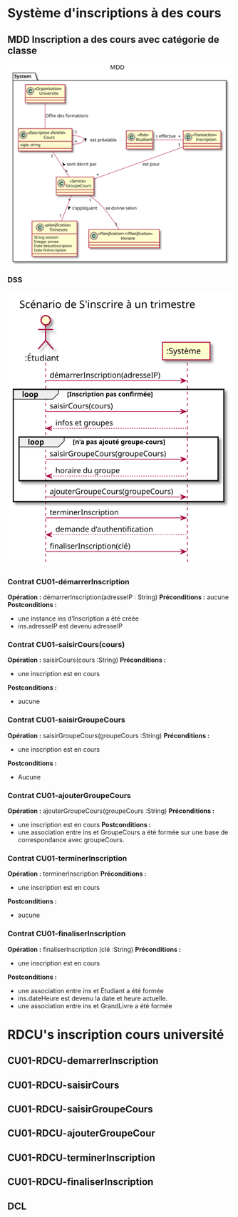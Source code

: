 
# Système d'inscriptions à des cours


## MDD Inscription a des cours avec catégorie de classe

![](Inscription-cours-universite/MDD.svg)



### DSS
![](Inscription-cours-universite/DSS.svg)

### Contrat CU01-démarrerInscription
**Opération :** démarrerInscription(adresseIP : String)
**Préconditions :** aucune
**Postconditions :**
- une instance ins d’Inscription a été créée
- ins.adresseIP est devenu adresseIP

### Contrat CU01-saisirCours(cours)
**Opération :** saisirCours(cours :String)
**Préconditions :** 
- une inscription est en cours

**Postconditions :**
- aucune 

### Contrat CU01-saisirGroupeCours
**Opération :** saisirGroupeCours(groupeCours :String)
**Préconditions :** 
- une inscription est en cours

**Postconditions :**
- Aucune

### Contrat CU01-ajouterGroupeCours
**Opération :** ajouterGroupeCours(groupeCours :String)
**Préconditions :** 
- une inscription est en cours
**Postconditions :**
- une association entre ins et GroupeCours a été formée sur une base de correspondance avec groupeCours.

### Contrat CU01-terminerInscription
**Opération :** terminerInscription
**Préconditions :** 
-  une inscription est en cours

**Postconditions :**
- aucune 

### Contrat CU01-finaliserInscription
**Opération :** finaliserInscription (clé :String)
**Préconditions :** 
- une inscription est en cours

**Postconditions :**
- une association entre ins et Étudiant a été formée
- ins.dateHeure est devenu la date et heure actuelle.
- une association entre ins et GrandLivre a été formée


# RDCU's inscription cours université
## CU01-RDCU-demarrerInscription


## CU01-RDCU-saisirCours



## CU01-RDCU-saisirGroupeCours



## CU01-RDCU-ajouterGroupeCour


## CU01-RDCU-terminerInscription



## CU01-RDCU-finaliserInscription


## DCL